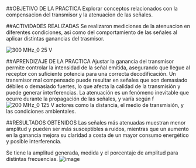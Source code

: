 ##OBJETIVO DE LA PRACTICA 
Explorar conceptos relacionados con la compensacion del transmisor y la atenuacion de las señales. 

##ACTIVIDADES REALIZADAS 
Se realizaron mediciones de la atenuacion en diferentes condiciones, asi como del comportamiento de las señales al aplicar distintas ganancias del trasmisor. 

![300 MHz_0 25 V](https://github.com/user-attachments/assets/c1a39407-abda-4fc2-b1c7-ddf8423d3c53)

##APRENDIZAJE DE LA PRACTICA 
Ajustar la ganancia del transmisor permite controlar la intensidad de la señal emitida, asegurando que llegue al receptor con suficiente potencia para una correcta decodificación.
Un transmisor mal compensado puede resultar en señales que son demasiado débiles o demasiado fuertes, lo que afecta la calidad de la transmisión y puede generar interferencias.
La atenuación es un fenómeno inevitable que ocurre durante la propagación de las señales, y varía según f![200 MHz_0 125 V](https://github.com/user-attachments/assets/327b0009-027d-41c3-b468-08acfc3400b8)
actores como la distancia, el medio de transmisión, y las condiciones ambientales.


##RESULTADOS OBTENIDOS 
Las señales más atenuadas muestran menor amplitud y pueden ser más susceptibles a ruidos, mientras que un aumento en la ganancia mejora su claridad a costa de un mayor consumo energético y posible interferencia.

Se tiene la amplitud generada, medida y el porcentaje de amplitud para distintas frecuencias. 
![image](https://github.com/user-attachments/assets/eac59123-dd30-4420-94f4-cfeb91a99774)
